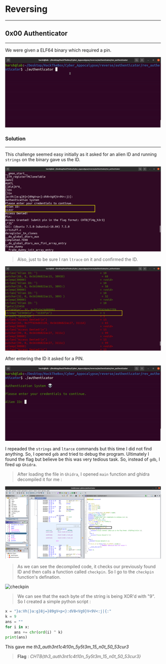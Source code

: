 # Reversing
---
## 0x00 Authenticator
---
We were given a ELF64 binary which required a pin.

![gif](images/id.gif)

### Solution
---
This challenge seemed easy initially as it asked for an alien ID and running `strings` on the binary gave us the ID.

![strings](images/strings.png)

> Also, just to be sure I ran `ltrace` on it and confirmed the ID.

![ltrace](images/strings_proof.png)

After entering the ID it asked for a PIN. 

![pin](images/pin.gif)

I repeaded the `strings` and `ltarce` commands but this time I did not find anything. So, I opened `gdb` and tried to debug the program. Ultimately I found the flag but believe be this was very tedious task. So, instead of `gdb`, I fired up `Ghidra`.

> After loading the file in `Ghidra`, I opened `main` function and ghidra decompiled it for me  : 

![ghidra](images/ghidra.png)

> As we can see the decompiled code, it checks our previously found ID and then calls a function called `checkpin`. So I go to the `checkpin` function's defination.

![checkpin](images/checkpin.png)

> We can see that the each byte of the string is being XOR'd with "9". So I created a simple python script :

```python
x = "}a:Vh|}a:g}8j=}89gV<p<}:dV8<Vg9}V<9V<:j|{:"
k = 9
ans = ""
for i in x:
	ans += chr(ord(i) ^ k)
print(ans)
```

This gave me *th3_auth3nt1c4t10n_5y5t3m_15_n0t_50_53cur3*

> **Flag** : _CHTB{th3_auth3nt1c4t10n_5y5t3m_15_n0t_50_53cur3}_

